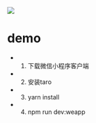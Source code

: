 ![](http://admqr.ce04.com/github)
# demo

- 1. 下载微信小程序客户端
- 2. 安装taro
- 3. yarn install 
- 4. npm run dev:weapp
